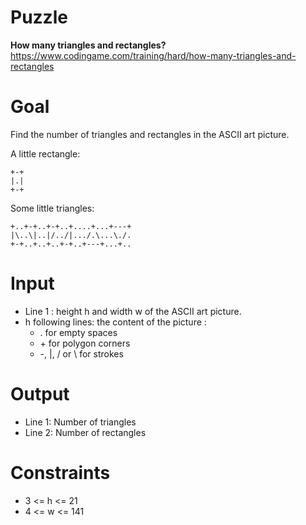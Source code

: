 # Puzzle
**How many triangles and rectangles?** https://www.codingame.com/training/hard/how-many-triangles-and-rectangles

# Goal
Find the number of triangles and rectangles in the ASCII art picture.  

A little rectangle:
```
+-+
|.|
+-+
```

Some little triangles:
```
+..+-+..+-+..+....+...+---+
|\..\|..|/../|.../.\...\./.
+-+..+..+..+-+..+---+...+..
```

# Input
* Line 1 : height h and width w of the ASCII art picture.
* h following lines: the content of the picture :
    * . for empty spaces
    * \+ for polygon corners
    * -, |, / or \ for strokes

# Output
* Line 1: Number of triangles
* Line 2: Number of rectangles

# Constraints
* 3 <= h <= 21
* 4 <= w <= 141
